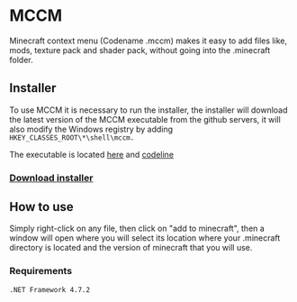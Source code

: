 # MCCM
Minecraft context menu (Codename .mccm) makes it easy to add files like, mods, texture pack and shader pack, without going into the .minecraft folder.

## Installer

To use MCCM it is necessary to run the installer, the installer will download the latest version of the MCCM executable from the github servers, it will also modify the Windows registry by adding `HKEY_CLASSES_ROOT\*\shell\mccm.`

The executable is located [here](https://github.com/grpzz/mccm/tree/master/mccmInstaller/bin) and [codeline](https://github.com/grpzz/mccm/blob/ff9b2e5a8d84f92b019dde5ae767b8c7b5e8678c/mccmInstaller/iniins.cs#L74)

### [Download installer](https://raw.githubusercontent.com/grpzz/mccm/master/mccmInstaller/bin/mccmInstaller.exe)

## How to use 

Simply right-click on any file, then click on "add to minecraft", then a window will open where you will select its location where your .minecraft directory is located and the version of minecraft that you will use.

### Requirements
```
.NET Framework 4.7.2
```
